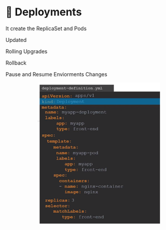 # 🚀 Deployments

It create the ReplicaSet and Pods

Updated

Rolling Upgrades

Rollback

Pause and Resume Enviorments Changes



<div align="center">

<figure><img src="../.gitbook/assets/image.png" alt="" width="331"><figcaption></figcaption></figure>

</div>

&#x20;
